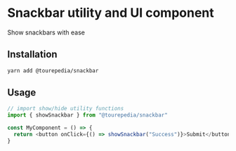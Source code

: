# Snackbar utility and UI component

Show snackbars with ease

## Installation

```bash
yarn add @tourepedia/snackbar
```

## Usage

```js
// import show/hide utility functions
import { showSnackbar } from "@tourepedia/snackbar"

const MyComponent = () => {
  return <button onClick={() => showSnackbar("Success")}>Submit</button>
}
```

